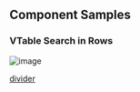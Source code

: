 ## Component Samples

### VTable Search in Rows
![image](https://cdn.softtech.com.tr/ngsp-quick/nemo/dev/mdImages/VDivider/vdivider.png)

<a href="https://studio.onplateau.com/quick/?q=/quick/qjsons/divider.qjson"  target="_blank">divider</a>
